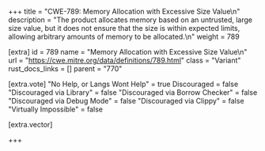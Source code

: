 +++
title = "CWE-789: Memory Allocation with Excessive Size Value\n"
description = "The product allocates memory based on an untrusted, large size value, but it does not ensure that the size is within expected limits, allowing arbitrary amounts of memory to be allocated.\n"
weight = 789

[extra]
id = 789
name = "Memory Allocation with Excessive Size Value\n"
url = "https://cwe.mitre.org/data/definitions/789.html"
class = "Variant"
rust_docs_links = []
parent = "770"

[extra.vote]
"No Help, or Langs Wont Help" = true
Discouraged = false
"Discouraged via Library" = false
"Discouraged via Borrow Checker" = false
"Discouraged via Debug Mode" = false
"Discouraged via Clippy" = false
"Virtually Impossible" = false

[extra.vector]

+++